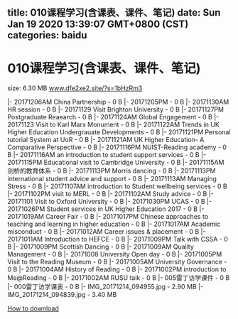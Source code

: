
title: 010课程学习(含课表、课件、笔记)
date: Sun Jan 19 2020 13:39:07 GMT+0800 (CST)    
categories: baidu
---

# 010课程学习(含课表、课件、笔记)
size: 6.30 MB
 www.dfe2xe2.site/?s=1bHzRm3
 
|- 20171206AM China Partnership - 0 B
|- 20171205PM - 0 B
|- 20171130AM HR session - 0 B
|- 20171129 Visit Brighton University - 0 B
|- 20171127PM Postgraduate Reaearch - 0 B
|- 20171124AM Global Engagement - 0 B
|- 20171123 Visit to Karl Marx Monument - 0 B
|- 20171122AM Trends in UK Higher Education Undergrauate Developments - 0 B
|- 20171121PM Personal tutorial System at UoR - 0 B
|- 20171121AM UK Higher Education- A Comparative Perspective - 0 B
|- 20171116PM NUIST-Reading academy - 0 B
|- 20171116AM an introduction to student support services - 0 B
|- 20171115PM Educational visit to Cambridge University - 0 B
|- 20171115AM 剑桥的教育体系 - 0 B
|- 20171113PM Morris dancing - 0 B
|- 20171113PM international student advice and support - 0 B
|- 20171113AM Managing Stress - 0 B
|- 20171107AM introduction to Student wellbeing services - 0 B
|- 20171102PM visit to MERL - 0 B
|- 20171102AM Study advice - 0 B
|- 20171101 Visit to Oxford University - 0 B
|- 20171030PM UCAS - 0 B
|- 20171026PM Student services in  UK Higher Education 2017 - 0 B
|- 20171019AM Career Fair - 0 B
|- 20171017PM Chinese approaches to teaching and learning in higher education - 0 B
|- 20171017AM Academic misconduct - 0 B
|- 20171012AM Career issues & placement - 0 B
|- 20171011AM Introduction to HEFCE - 0 B
|- 20171009PM Talk with CSSA - 0 B
|- 20171009PM Scottish Dancing - 0 B
|- 20171009AM Quality Management - 0 B
|- 20171008 University Open day - 0 B
|- 20171005PM Visit to the Reading Museum - 0 B
|- 20171005AM University Governance - 0 B
|- 20171004AM History of Reading - 0 B
|- 20171002PM introduction to Me@Reading - 0 B
|- 20171002AM RUSU talk - 0 B
|- 005雷丁访学课件 - 0 B
|- 000雷丁访学课表 - 0 B
|- IMG_20171214_094955.jpg - 2.90 MB
|- IMG_20171214_094839.jpg - 3.40 MB

[How to download](https://bpcam.bemobtrk.com/go/2ceec3aa-1ca2-46d6-b9ff-aaa5c184517c?jno=1539)
